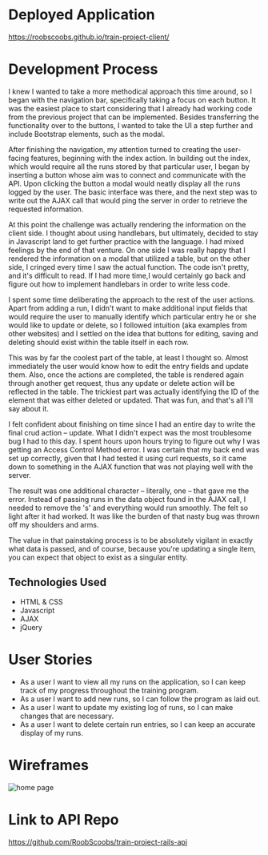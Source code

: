 # Deployed Application

https://roobscoobs.github.io/train-project-client/

# Development Process

I knew I wanted to take a more methodical approach this time around, so I began
with the navigation bar, specifically taking a focus on each button. It was the
easiest place to start considering that I already had working code from the previous
project that can be implemented. Besides transferring the functionality over to
the buttons, I wanted to take the UI a step further and include Bootstrap elements,
such as the modal.

After finishing the navigation, my attention turned to creating the user-facing
features, beginning with the index action. In building out the index, which would
require all the runs stored by that particular user, I began by inserting a button
whose aim was to connect and communicate with the API. Upon clicking the button a
modal would neatly display all the runs logged by the user. The basic interface
was there, and the next step was to write out the AJAX call that would ping the server
in order to retrieve the requested information.

At this point the challenge was actually rendering the information on the client side.
I thought about using handlebars, but ultimately, decided to stay in Javascript land
to get further practice with the language. I had mixed feelings by the end of that
venture. On one side I was really happy that I rendered the information on a modal
that utilized a table, but on the other side, I cringed every time I saw the actual function.
The code isn't pretty, and it's difficult to read. If I had more time,I would
certainly go back and figure out how to implement handlebars in order to write
less code.

I spent some time deliberating the approach to the rest of the user actions. Apart
from adding a run, I didn't want to make additional input fields that would require
the user to manually identify which particular entry he or she would like to update
or delete, so I followed intuition (aka examples from other websites) and I settled
on the idea that buttons for editing, saving and deleting should exist within the
table itself in each row.

This was by far the coolest part of the table, at least I thought so. Almost immediately
the user would know how to edit the entry fields and update them. Also, once the
actions are completed, the table is rendered again through another get request, thus
any update or delete action will be reflected in the table. The trickiest part was
actually identifying the ID of the element that was either deleted or updated. That
was fun, and that's all I'll say about it.

I felt confident about finishing on time since I had an entire day to write the
final crud action – update. What I didn't expect was the most troublesome bug I had
to this day. I spent hours upon hours trying to figure out why I was getting an
Access Control Method error. I was certain that my back end was set up correctly,
given that I had tested it using curl requests, so it came down to something in the
AJAX function that was not playing well with the server.

The result was one additional character – literally, one – that gave me the error.
Instead of passing runs in the data object found in the AJAX call, I needed to
remove the 's' and everything would run smoothly. The felt so light after it had
worked. It was like the burden of that nasty bug was thrown off my shoulders and arms.

The value in that painstaking process is to be absolutely vigilant in exactly what
data is passed, and of course, because you're updating a single item, you can expect
that object to exist as a singular entity.


## Technologies Used

- HTML & CSS
- Javascript
- AJAX
- jQuery

# User Stories

- As a user I want to view all my runs on the application, so I can keep track
  of my progress throughout the training program.
- As a user I want to add new runs, so I can follow the program as laid out.
- As a user I want to update my existing log of runs, so I can make changes that
  are necessary.
- As a user I want to delete certain run entries, so I can keep an accurate display
  of my runs.

# Wireframes

![home page](https://cloud.githubusercontent.com/assets/16338632/16675279/9f8403b0-448d-11e6-9d3e-23bd85cf30ef.png)

# Link to API Repo

https://github.com/RoobScoobs/train-project-rails-api

